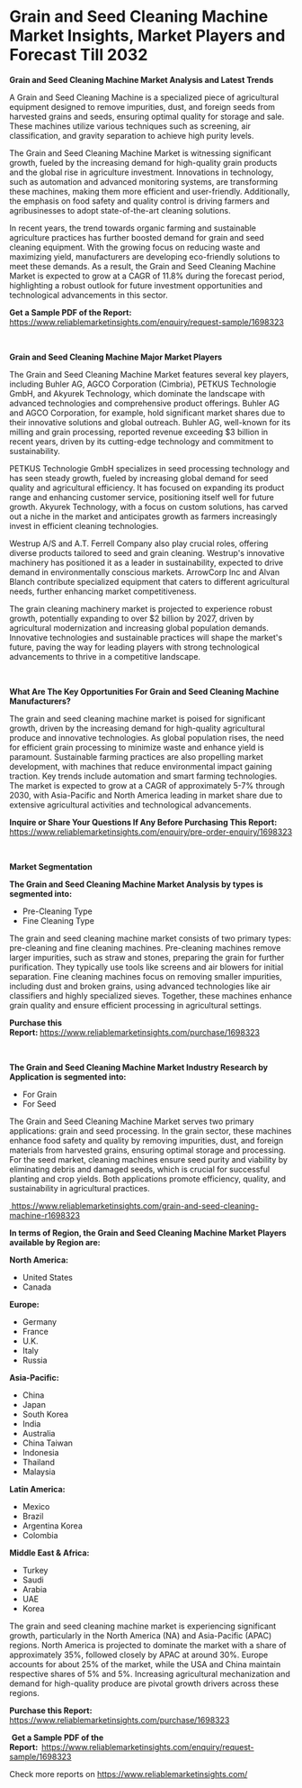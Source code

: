 <p><h1>Grain and Seed Cleaning Machine Market Insights, Market Players and Forecast Till 2032</h1></p><p><strong>Grain and Seed Cleaning Machine Market Analysis and Latest Trends</strong></p>
<p><p>A Grain and Seed Cleaning Machine is a specialized piece of agricultural equipment designed to remove impurities, dust, and foreign seeds from harvested grains and seeds, ensuring optimal quality for storage and sale. These machines utilize various techniques such as screening, air classification, and gravity separation to achieve high purity levels.</p><p>The Grain and Seed Cleaning Machine Market is witnessing significant growth, fueled by the increasing demand for high-quality grain products and the global rise in agriculture investment. Innovations in technology, such as automation and advanced monitoring systems, are transforming these machines, making them more efficient and user-friendly. Additionally, the emphasis on food safety and quality control is driving farmers and agribusinesses to adopt state-of-the-art cleaning solutions.</p><p>In recent years, the trend towards organic farming and sustainable agriculture practices has further boosted demand for grain and seed cleaning equipment. With the growing focus on reducing waste and maximizing yield, manufacturers are developing eco-friendly solutions to meet these demands. As a result, the Grain and Seed Cleaning Machine Market is expected to grow at a CAGR of 11.8% during the forecast period, highlighting a robust outlook for future investment opportunities and technological advancements in this sector.</p></p>
<p><strong>Get a Sample PDF of the Report:&nbsp;</strong> <a href="https://www.reliablemarketinsights.com/enquiry/request-sample/1698323?utm_campaign=2938&utm_medium=2&utm_source=Github&utm_content=ia&utm_term=24032025&utm_id=grain-and-seed-cleaning-machine">https://www.reliablemarketinsights.com/enquiry/request-sample/1698323</a></p>
<p>&nbsp;</p>
<p><strong>Grain and Seed Cleaning Machine Major Market Players</strong></p>
<p><p>The Grain and Seed Cleaning Machine Market features several key players, including Buhler AG, AGCO Corporation (Cimbria), PETKUS Technologie GmbH, and Akyurek Technology, which dominate the landscape with advanced technologies and comprehensive product offerings. Buhler AG and AGCO Corporation, for example, hold significant market shares due to their innovative solutions and global outreach. Buhler AG, well-known for its milling and grain processing, reported revenue exceeding $3 billion in recent years, driven by its cutting-edge technology and commitment to sustainability.</p><p>PETKUS Technologie GmbH specializes in seed processing technology and has seen steady growth, fueled by increasing global demand for seed quality and agricultural efficiency. It has focused on expanding its product range and enhancing customer service, positioning itself well for future growth. Akyurek Technology, with a focus on custom solutions, has carved out a niche in the market and anticipates growth as farmers increasingly invest in efficient cleaning technologies.</p><p>Westrup A/S and A.T. Ferrell Company also play crucial roles, offering diverse products tailored to seed and grain cleaning. Westrup's innovative machinery has positioned it as a leader in sustainability, expected to drive demand in environmentally conscious markets. ArrowCorp Inc and Alvan Blanch contribute specialized equipment that caters to different agricultural needs, further enhancing market competitiveness.</p><p>The grain cleaning machinery market is projected to experience robust growth, potentially expanding to over $2 billion by 2027, driven by agricultural modernization and increasing global population demands. Innovative technologies and sustainable practices will shape the market's future, paving the way for leading players with strong technological advancements to thrive in a competitive landscape.</p></p>
<p>&nbsp;</p>
<p><strong>What Are The Key Opportunities For Grain and Seed Cleaning Machine Manufacturers?</strong></p>
<p><p>The grain and seed cleaning machine market is poised for significant growth, driven by the increasing demand for high-quality agricultural produce and innovative technologies. As global population rises, the need for efficient grain processing to minimize waste and enhance yield is paramount. Sustainable farming practices are also propelling market development, with machines that reduce environmental impact gaining traction. Key trends include automation and smart farming technologies. The market is expected to grow at a CAGR of approximately 5-7% through 2030, with Asia-Pacific and North America leading in market share due to extensive agricultural activities and technological advancements.</p></p>
<p><strong>Inquire or Share Your Questions If Any Before Purchasing This Report:</strong> <a href="https://www.reliablemarketinsights.com/enquiry/pre-order-enquiry/1698323?utm_campaign=2938&utm_medium=2&utm_source=Github&utm_content=ia&utm_term=24032025&utm_id=grain-and-seed-cleaning-machine">https://www.reliablemarketinsights.com/enquiry/pre-order-enquiry/1698323</a></p>
<p>&nbsp;</p>
<p><strong>Market Segmentation</strong></p>
<p><strong>The Grain and Seed Cleaning Machine Market Analysis by types is segmented into:</strong></p>
<p><ul><li>Pre-Cleaning Type</li><li>Fine Cleaning Type</li></ul></p>
<p><p>The grain and seed cleaning machine market consists of two primary types: pre-cleaning and fine cleaning machines. Pre-cleaning machines remove larger impurities, such as straw and stones, preparing the grain for further purification. They typically use tools like screens and air blowers for initial separation. Fine cleaning machines focus on removing smaller impurities, including dust and broken grains, using advanced technologies like air classifiers and highly specialized sieves. Together, these machines enhance grain quality and ensure efficient processing in agricultural settings.</p></p>
<p><strong>Purchase this Report:&nbsp;</strong><a href="https://www.reliablemarketinsights.com/purchase/1698323?utm_campaign=2938&utm_medium=2&utm_source=Github&utm_content=ia&utm_term=24032025&utm_id=grain-and-seed-cleaning-machine">https://www.reliablemarketinsights.com/purchase/1698323</a></p>
<p>&nbsp;</p>
<p><strong>The Grain and Seed Cleaning Machine Market Industry Research by Application is segmented into:</strong></p>
<p><ul><li>For Grain</li><li>For Seed</li></ul></p>
<p><p>The Grain and Seed Cleaning Machine Market serves two primary applications: grain and seed processing. In the grain sector, these machines enhance food safety and quality by removing impurities, dust, and foreign materials from harvested grains, ensuring optimal storage and processing. For the seed market, cleaning machines ensure seed purity and viability by eliminating debris and damaged seeds, which is crucial for successful planting and crop yields. Both applications promote efficiency, quality, and sustainability in agricultural practices.</p></p>
<p><a href="https://www.reliablemarketinsights.com/grain-and-seed-cleaning-machine-r1698323?utm_campaign=2938&utm_medium=2&utm_source=Github&utm_content=ia&utm_term=24032025&utm_id=grain-and-seed-cleaning-machine">&nbsp;https://www.reliablemarketinsights.com/grain-and-seed-cleaning-machine-r1698323</a></p>
<p><strong>In terms of Region, the Grain and Seed Cleaning Machine Market Players available by Region are:</strong></p>
<p>
    <p> <strong> North America: </strong>
        <ul>
            <li>United States</li>
            <li>Canada</li>
        </ul>
        </p> 
    <p> <strong> Europe: </strong>
        <ul>
            <li>Germany</li>
            <li>France</li>
            <li>U.K.</li>
            <li>Italy</li>
            <li>Russia</li>
        </ul>
        </p> 
    <p> <strong> Asia-Pacific: </strong>
        <ul>
            <li>China</li>
            <li>Japan</li>
            <li>South Korea</li>
            <li>India</li>
            <li>Australia</li>
            <li>China Taiwan</li>
            <li>Indonesia</li>
            <li>Thailand</li>
            <li>Malaysia</li>
        </ul>
        </p> 
    <p> <strong> Latin America: </strong>
        <ul>
            <li>Mexico</li>
            <li>Brazil</li>
            <li>Argentina Korea</li>
            <li>Colombia</li>
        </ul>
        </p> 
    <p> <strong> Middle East & Africa: </strong>
        <ul>
            <li>Turkey</li>
            <li>Saudi</li>
            <li>Arabia</li>
            <li>UAE</li>
            <li>Korea</li>
        </ul>
    </p>
    </p>
<p><p>The grain and seed cleaning machine market is experiencing significant growth, particularly in the North America (NA) and Asia-Pacific (APAC) regions. North America is projected to dominate the market with a share of approximately 35%, followed closely by APAC at around 30%. Europe accounts for about 25% of the market, while the USA and China maintain respective shares of 5% and 5%. Increasing agricultural mechanization and demand for high-quality produce are pivotal growth drivers across these regions.</p></p>
<p><strong>Purchase this Report: </strong><a href="https://www.reliablemarketinsights.com/purchase/1698323?utm_campaign=2938&utm_medium=2&utm_source=Github&utm_content=ia&utm_term=24032025&utm_id=grain-and-seed-cleaning-machine">https://www.reliablemarketinsights.com/purchase/1698323</a></p>
<p>&nbsp;<strong>Get a Sample PDF of the Report:&nbsp;&nbsp;</strong><a href="https://www.reliablemarketinsights.com/enquiry/request-sample/1698323?utm_campaign=2938&utm_medium=2&utm_source=Github&utm_content=ia&utm_term=24032025&utm_id=grain-and-seed-cleaning-machine">https://www.reliablemarketinsights.com/enquiry/request-sample/1698323</a></p>
<p><strong></strong></p>
<p>Check more reports on <a href="https://www.reliablemarketinsights.com/?utm_campaign=2938&utm_medium=2&utm_source=Github&utm_content=ia&utm_term=24032025&utm_id=grain-and-seed-cleaning-machine">https://www.reliablemarketinsights.com/</a></p>